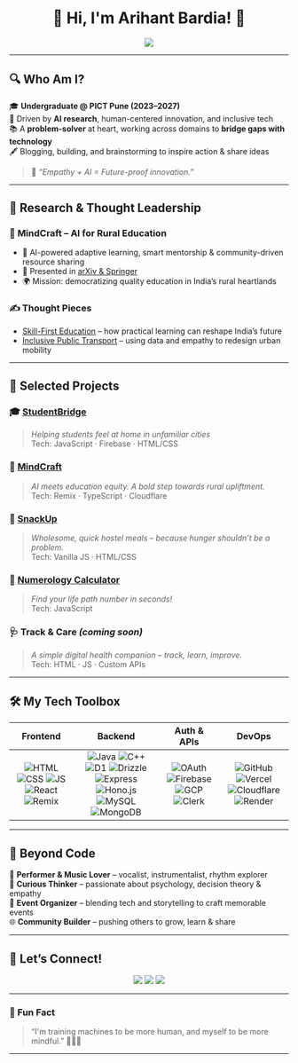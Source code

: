 <h1 align="center">🌟 Hi, I'm Arihant Bardia! 🌟</h1>
<p align="center">
  <img src="https://readme-typing-svg.herokuapp.com?font=Fira+Code&size=20&duration=4000&pause=500&color=00BFFF&center=true&width=650&lines=AI+Explorer+%7C+Tech+Storyteller+%7C+Full-Stack+Builder;Research+Driven+%7C+Human-Centered+Innovator+%7C+Community+Lover;Turning+Ideas+into+Impact+%F0%9F%A7%AA%F0%9F%92%BB" />
</p>

---

## 🔍 Who Am I?
🎓 **Undergraduate @ PICT Pune (2023–2027)**  
🧠 Driven by **AI research**, human-centered innovation, and inclusive tech  
📚 A **problem-solver** at heart, working across domains to **bridge gaps with technology**  
🖋️ Blogging, building, and brainstorming to inspire action & share ideas

> 💬 *“Empathy + AI = Future-proof innovation.”*

---

## 🧪 Research & Thought Leadership  

### 🧠 **MindCraft** – AI for Rural Education  
- 📘 AI-powered adaptive learning, smart mentorship & community-driven resource sharing  
- 📍 Presented in [arXiv & Springer](https://doi.org/10.48550/arXiv.2502.05826)  
- 🌍 Mission: democratizing quality education in India’s rural heartlands

### ✍️ Thought Pieces  
- [Skill-First Education](https://medium.com/@arihant.bardia123/empowering-education-a-skill-first-approach-for-a-brighter-future-6e14a5c54b73) – how practical learning can reshape India’s future  
- [Inclusive Public Transport](https://medium.com/@arihant.bardia123/rethinking-public-transport-a-more-inclusive-approach-for-everyone-96c74a591eff) – using data and empathy to redesign urban mobility

---

## 🚀 Selected Projects

### 🎓 [StudentBridge](https://studentbridge.vercel.app/)  
> *Helping students feel at home in unfamiliar cities*  
Tech: JavaScript · Firebase · HTML/CSS

### 🧠 [MindCraft](https://mindcraft-ab.vercel.app/)  
> *AI meets education equity. A bold step towards rural upliftment.*  
Tech: Remix · TypeScript · Cloudflare

### 🍲 [SnackUp](https://snackup.vercel.app/)  
> *Wholesome, quick hostel meals – because hunger shouldn’t be a problem.*  
Tech: Vanilla JS · HTML/CSS

### 🔢 [Numerology Calculator](https://numerology-calculator-ab.vercel.app/)  
> *Find your life path number in seconds!*  
Tech: JavaScript

### 🩺 Track & Care *(coming soon)*  
> *A simple digital health companion – track, learn, improve.*  
Tech: HTML · JS · Custom APIs

---

## 🛠️ My Tech Toolbox

| Frontend | Backend | Auth & APIs | DevOps |
|:--------:|:-------:|:-----------:|:------:|
| ![HTML](https://img.shields.io/badge/HTML-E34F26?logo=html5&logoColor=white) ![CSS](https://img.shields.io/badge/CSS-1572B6?logo=css3&logoColor=white) ![JS](https://img.shields.io/badge/JS-F7DF1E?logo=javascript&logoColor=black) ![React](https://img.shields.io/badge/React-61DAFB?logo=react&logoColor=black) ![Remix](https://img.shields.io/badge/Remix-000?logo=remix&logoColor=white) | ![Java](https://img.shields.io/badge/Java-ED8B00?logo=java&logoColor=white) ![C++](https://img.shields.io/badge/C++-00599C?logo=c%2B%2B&logoColor=white) ![D1](https://img.shields.io/badge/D1-111827?logo=cloudflare&logoColor=orange) ![Drizzle](https://img.shields.io/badge/Drizzle-000?logoColor=white) ![Express](https://img.shields.io/badge/Express.js-000?logo=express&logoColor=white) ![Hono.js](https://img.shields.io/badge/Hono.js-333?logoColor=white) ![MySQL](https://img.shields.io/badge/MySQL-4479A1?logo=mysql&logoColor=white) ![MongoDB](https://img.shields.io/badge/MongoDB-47A248?logo=mongodb&logoColor=white) | ![OAuth](https://img.shields.io/badge/OAuth-4285F4?logo=oauth&logoColor=white) ![Firebase](https://img.shields.io/badge/Firebase-FFCA28?logo=firebase&logoColor=black) ![GCP](https://img.shields.io/badge/Google%20Cloud-4285F4?logo=googlecloud&logoColor=white) ![Clerk](https://img.shields.io/badge/Clerk-3F3F46?logo=clerk&logoColor=white) | ![GitHub](https://img.shields.io/badge/GitHub-181717?logo=github&logoColor=white) ![Vercel](https://img.shields.io/badge/Vercel-000000?logo=vercel&logoColor=white) ![Cloudflare](https://img.shields.io/badge/Cloudflare-F38020?logo=cloudflare&logoColor=white) ![Render](https://img.shields.io/badge/Render-46E3B7?logo=render&logoColor=white) |

---

## 🎯 Beyond Code  

🎤 **Performer & Music Lover** – vocalist, instrumentalist, rhythm explorer  
🧠 **Curious Thinker** – passionate about psychology, decision theory & empathy  
📢 **Event Organizer** – blending tech and storytelling to craft memorable events  
🌐 **Community Builder** – pushing others to grow, learn & share

---

## 🔗 Let’s Connect!

<p align="center">
  <a href="https://www.linkedin.com/in/arihantbardia02"><img src="https://img.shields.io/badge/LinkedIn-0A66C2?style=for-the-badge&logo=linkedin&logoColor=white" /></a>
  <a href="https://github.com/ab020206"><img src="https://img.shields.io/badge/GitHub-181717?style=for-the-badge&logo=github&logoColor=white" /></a>
  <a href="https://medium.com/@arihant.bardia123"><img src="https://img.shields.io/badge/Medium-000000?style=for-the-badge&logo=medium&logoColor=white" /></a>
</p>

---

### 🤖 Fun Fact  
> “I'm training machines to be more human, and myself to be more mindful.” 🧘‍♂️✨

---